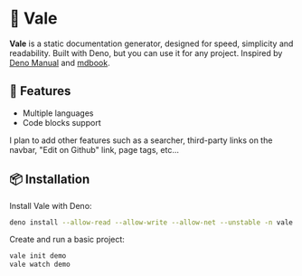 # 📝 Vale

**Vale** is a static documentation generator, designed for speed, simplicity and
readability. Built with Deno, but you can use it for any project. Inspired by
[Deno Manual](https://deno.land/manual) and
[mdbook](https://rust-lang.github.io/mdBook/).

## 🎉 Features

- Multiple languages
- Code blocks support

I plan to add other features such as a searcher, third-party links on the navbar, "Edit on Github" link, page tags, etc...
## 📦 Installation

Install Vale with Deno:

```bash
deno install --allow-read --allow-write --allow-net --unstable -n vale https://deno.land/x/vale/mod.ts
```

Create and run a basic project:

```bash
vale init demo
vale watch demo
```
